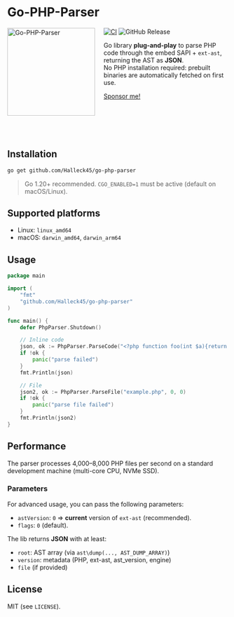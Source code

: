 # Go-PHP-Parser

<img src="https://raw.githubusercontent.com/Halleck45/go-php-parser/main/.github/docs/go-php-parser-logo.png" height="200px" alt="Go-PHP-Parser" align="left" style="margin-right:20px"/>

[![CI](https://github.com/Halleck45/go-php-parser/actions/workflows/build.yml/badge.svg)](https://github.com/Halleck45/go-php-parser/actions/workflows/build.yml)
![GitHub Release](https://img.shields.io/github/v/release/Halleck45/go-php-parser)


Go library **plug-and-play** to parse PHP code through the embed SAPI + `ext-ast`, returning the AST as **JSON**.  
No PHP installation required: prebuilt binaries are automatically fetched on first use.

[Sponsor me!](https://github.com/sponsors/Halleck45)

<br/><br/>
<br/><br/>

## Installation

```bash
go get github.com/Halleck45/go-php-parser
```

> Go 1.20+ recommended. `CGO_ENABLED=1` must be active (default on macOS/Linux).

## Supported platforms

- Linux: `linux_amd64`
- macOS: `darwin_amd64`, `darwin_arm64`


## Usage

```go
package main

import (
    "fmt"
    "github.com/Halleck45/go-php-parser"
)

func main() {
    defer PhpParser.Shutdown()

    // Inline code
    json, ok := PhpParser.ParseCode("<?php function foo(int $a){return $a+1;}", "inline.php", 0, 0)
    if !ok {
        panic("parse failed")
    }
    fmt.Println(json)

    // File
    json2, ok := PhpParser.ParseFile("example.php", 0, 0)
    if !ok {
        panic("parse file failed")
    }
    fmt.Println(json2)
}
```

## Performance

The parser processes 4,000–8,000 PHP files per second on a standard development machine (multi-core CPU, NVMe SSD).

### Parameters

For advanced usage, you can pass the following parameters:

- `astVersion`: `0` ⇒ **current** version of `ext-ast` (recommended).
- `flags`: `0` (default).

The lib returns **JSON** with at least:

- `root`: AST array (via `ast\dump(..., AST_DUMP_ARRAY)`)
- `version`: metadata (PHP, ext-ast, ast_version, engine)
- `file` (if provided)

## License

MIT (see `LICENSE`).